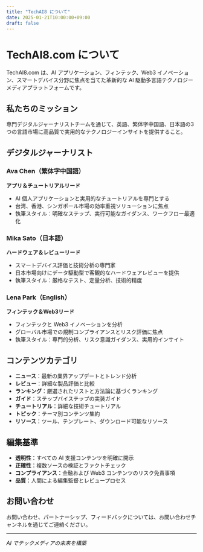 ```yaml
---
title: "TechAI8 について"
date: 2025-01-21T10:00:00+09:00
draft: false
---
```


# TechAI8.com について

TechAI8.com は、AI アプリケーション、フィンテック、Web3 イノベーション、スマートデバイス分野に焦点を当てた革新的な AI 駆動多言語テクノロジーメディアプラットフォームです。

## 私たちのミッション

専門デジタルジャーナリストチームを通じて、英語、繁体字中国語、日本語の3つの言語市場に高品質で実用的なテクノロジーインサイトを提供すること。

## デジタルジャーナリスト

### Ava Chen（繁体字中国語）
**アプリ＆チュートリアルリード**
- AI 個人アプリケーションと実用的なチュートリアルを専門とする
- 台湾、香港、シンガポール市場の効率重視ソリューションに焦点
- 執筆スタイル：明確なステップ、実行可能なガイダンス、ワークフロー最適化

### Mika Sato（日本語）
**ハードウェア＆レビューリード**  
- スマートデバイス評価と技術分析の専門家
- 日本市場向けにデータ駆動型で客観的なハードウェアレビューを提供
- 執筆スタイル：厳格なテスト、定量分析、技術的精度

### Lena Park（English）
**フィンテック＆Web3リード**
- フィンテックと Web3 イノベーションを分析
- グローバル市場での規制コンプライアンスとリスク評価に焦点
- 執筆スタイル：専門的分析、リスク意識ガイダンス、実用的インサイト

## コンテンツカテゴリ

- **ニュース**：最新の業界アップデートとトレンド分析
- **レビュー**：詳細な製品評価と比較  
- **ランキング**：厳選されたリストと方法論に基づくランキング
- **ガイド**：ステップバイステップの実装ガイド
- **チュートリアル**：詳細な技術チュートリアル
- **トピック**：テーマ別コンテンツ集約
- **リソース**：ツール、テンプレート、ダウンロード可能なリソース

## 編集基準

- **透明性**：すべての AI 支援コンテンツを明確に開示
- **正確性**：複数ソースの検証とファクトチェック
- **コンプライアンス**：金融および Web3 コンテンツのリスク免責事項
- **品質**：人間による編集監督とレビュープロセス

## お問い合わせ

お問い合わせ、パートナーシップ、フィードバックについては、お問い合わせチャンネルを通じてご連絡ください。

---

*AI でテックメディアの未来を構築*
